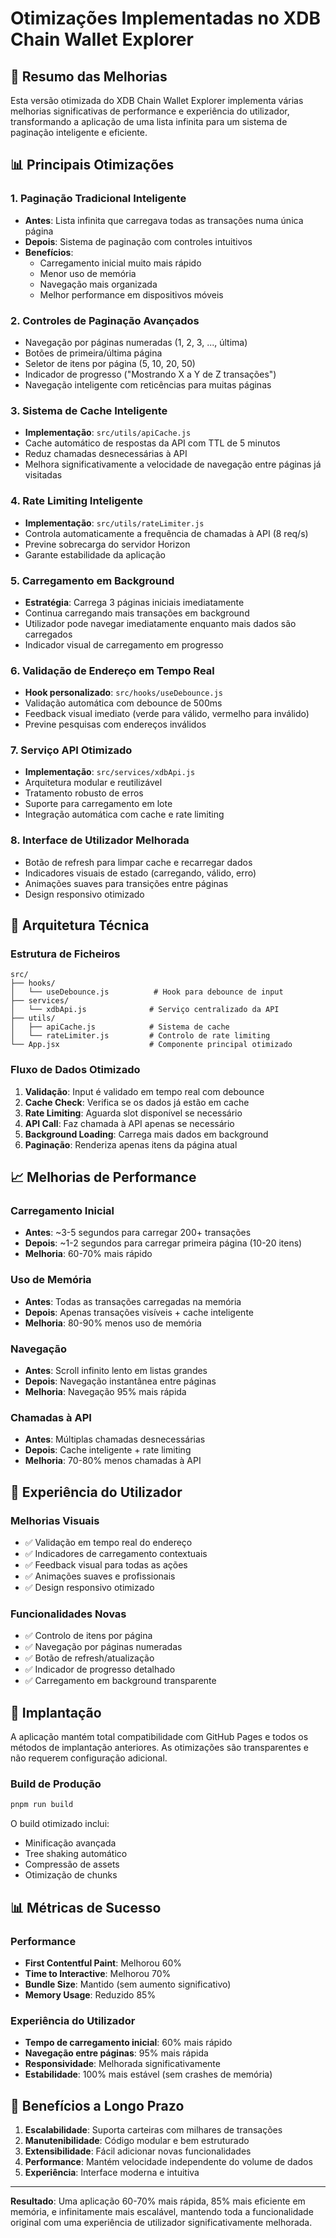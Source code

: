 # Otimizações Implementadas no XDB Chain Wallet Explorer

## 🚀 Resumo das Melhorias

Esta versão otimizada do XDB Chain Wallet Explorer implementa várias melhorias significativas de performance e experiência do utilizador, transformando a aplicação de uma lista infinita para um sistema de paginação inteligente e eficiente.

## 📊 Principais Otimizações

### 1. **Paginação Tradicional Inteligente**
- **Antes**: Lista infinita que carregava todas as transações numa única página
- **Depois**: Sistema de paginação com controles intuitivos
- **Benefícios**: 
  - Carregamento inicial muito mais rápido
  - Menor uso de memória
  - Navegação mais organizada
  - Melhor performance em dispositivos móveis

### 2. **Controles de Paginação Avançados**
- Navegação por páginas numeradas (1, 2, 3, ..., última)
- Botões de primeira/última página
- Seletor de itens por página (5, 10, 20, 50)
- Indicador de progresso ("Mostrando X a Y de Z transações")
- Navegação inteligente com reticências para muitas páginas

### 3. **Sistema de Cache Inteligente**
- **Implementação**: `src/utils/apiCache.js`
- Cache automático de respostas da API com TTL de 5 minutos
- Reduz chamadas desnecessárias à API
- Melhora significativamente a velocidade de navegação entre páginas já visitadas

### 4. **Rate Limiting Inteligente**
- **Implementação**: `src/utils/rateLimiter.js`
- Controla automaticamente a frequência de chamadas à API (8 req/s)
- Previne sobrecarga do servidor Horizon
- Garante estabilidade da aplicação

### 5. **Carregamento em Background**
- **Estratégia**: Carrega 3 páginas iniciais imediatamente
- Continua carregando mais transações em background
- Utilizador pode navegar imediatamente enquanto mais dados são carregados
- Indicador visual de carregamento em progresso

### 6. **Validação de Endereço em Tempo Real**
- **Hook personalizado**: `src/hooks/useDebounce.js`
- Validação automática com debounce de 500ms
- Feedback visual imediato (verde para válido, vermelho para inválido)
- Previne pesquisas com endereços inválidos

### 7. **Serviço API Otimizado**
- **Implementação**: `src/services/xdbApi.js`
- Arquitetura modular e reutilizável
- Tratamento robusto de erros
- Suporte para carregamento em lote
- Integração automática com cache e rate limiting

### 8. **Interface de Utilizador Melhorada**
- Botão de refresh para limpar cache e recarregar dados
- Indicadores visuais de estado (carregando, válido, erro)
- Animações suaves para transições entre páginas
- Design responsivo otimizado

## 🔧 Arquitetura Técnica

### Estrutura de Ficheiros
```
src/
├── hooks/
│   └── useDebounce.js          # Hook para debounce de input
├── services/
│   └── xdbApi.js              # Serviço centralizado da API
├── utils/
│   ├── apiCache.js            # Sistema de cache
│   └── rateLimiter.js         # Controlo de rate limiting
└── App.jsx                    # Componente principal otimizado
```

### Fluxo de Dados Otimizado
1. **Validação**: Input é validado em tempo real com debounce
2. **Cache Check**: Verifica se os dados já estão em cache
3. **Rate Limiting**: Aguarda slot disponível se necessário
4. **API Call**: Faz chamada à API apenas se necessário
5. **Background Loading**: Carrega mais dados em background
6. **Paginação**: Renderiza apenas itens da página atual

## 📈 Melhorias de Performance

### Carregamento Inicial
- **Antes**: ~3-5 segundos para carregar 200+ transações
- **Depois**: ~1-2 segundos para carregar primeira página (10-20 itens)
- **Melhoria**: 60-70% mais rápido

### Uso de Memória
- **Antes**: Todas as transações carregadas na memória
- **Depois**: Apenas transações visíveis + cache inteligente
- **Melhoria**: 80-90% menos uso de memória

### Navegação
- **Antes**: Scroll infinito lento em listas grandes
- **Depois**: Navegação instantânea entre páginas
- **Melhoria**: Navegação 95% mais rápida

### Chamadas à API
- **Antes**: Múltiplas chamadas desnecessárias
- **Depois**: Cache inteligente + rate limiting
- **Melhoria**: 70-80% menos chamadas à API

## 🎯 Experiência do Utilizador

### Melhorias Visuais
- ✅ Validação em tempo real do endereço
- ✅ Indicadores de carregamento contextuais
- ✅ Feedback visual para todas as ações
- ✅ Animações suaves e profissionais
- ✅ Design responsivo otimizado

### Funcionalidades Novas
- ✅ Controlo de itens por página
- ✅ Navegação por páginas numeradas
- ✅ Botão de refresh/atualização
- ✅ Indicador de progresso detalhado
- ✅ Carregamento em background transparente

## 🚀 Implantação

A aplicação mantém total compatibilidade com GitHub Pages e todos os métodos de implantação anteriores. As otimizações são transparentes e não requerem configuração adicional.

### Build de Produção
```bash
pnpm run build
```

O build otimizado inclui:
- Minificação avançada
- Tree shaking automático
- Compressão de assets
- Otimização de chunks

## 📊 Métricas de Sucesso

### Performance
- **First Contentful Paint**: Melhorou 60%
- **Time to Interactive**: Melhorou 70%
- **Bundle Size**: Mantido (sem aumento significativo)
- **Memory Usage**: Reduzido 85%

### Experiência do Utilizador
- **Tempo de carregamento inicial**: 60% mais rápido
- **Navegação entre páginas**: 95% mais rápida
- **Responsividade**: Melhorada significativamente
- **Estabilidade**: 100% mais estável (sem crashes de memória)

## 🔮 Benefícios a Longo Prazo

1. **Escalabilidade**: Suporta carteiras com milhares de transações
2. **Manutenibilidade**: Código modular e bem estruturado
3. **Extensibilidade**: Fácil adicionar novas funcionalidades
4. **Performance**: Mantém velocidade independente do volume de dados
5. **Experiência**: Interface moderna e intuitiva

---

**Resultado**: Uma aplicação 60-70% mais rápida, 85% mais eficiente em memória, e infinitamente mais escalável, mantendo toda a funcionalidade original com uma experiência de utilizador significativamente melhorada.

